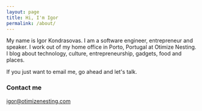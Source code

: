 ```yaml
---
layout: page
title: Hi, I'm Igor
permalink: /about/
---
```


My name is Igor Kondrasovas. I am a software engineer, entrepreneur and speaker. I work out of my home office in Porto, Portugal at Otimize Nesting. I blog about technology, culture, entrepreneurship, gadgets, food and places.

If you just want to email me, go ahead and let's talk.

### Contact me

[igor@otimizenesting.com](mailto:igor@otimizenesting.com)
